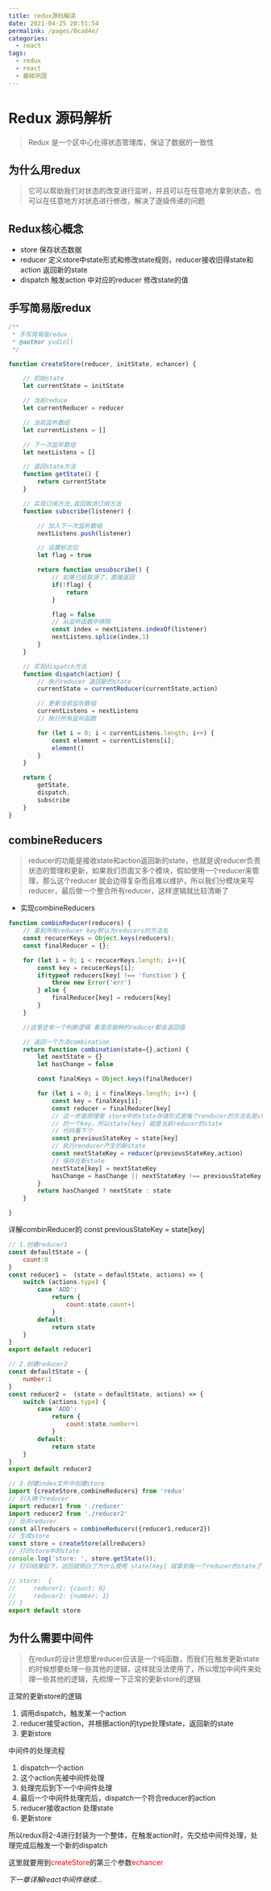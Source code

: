 ```yaml
---
title: redux源码解读
date: 2021-04-25 20:51:54
permalink: /pages/0cad4e/
categories:
  - react
tags:
  - redux
  - react
  - 基础巩固
---
```


# Redux 源码解析

> Redux 是一个区中心化得状态管理库，保证了数据的一致性

## 为什么用redux

> 它可以帮助我们对状态的改变进行监听，并且可以在任意地方拿到状态，也可以在任意地方对状态进行修改，解决了逐级传递的问题

## Redux核心概念

- store 保存状态数据
- reducer 定义store中state形式和修改state规则，reducer接收旧得state和action 返回新的state
- dispatch 触发action 中对应的reducer 修改state的值

## 手写简易版redux

```js
/**
 * 手写简易版redux
 * @author yudioll
 */

function createStore(reducer, initState, echancer) {

    // 初始state
    let currentState = initState

    // 当前reduce
    let currentReducer = reducer

    // 当前监听数组
    let currentListens = []

    // 下一次监听数组
    let nextListens = []

    // 返回state方法
    function getState() {
        return currentState
    }

    // 实现订阅方法,返回取消订阅方法
    function subscribe(listener) {

        // 加入下一次监听数组
        nextListens.push(listener)

        // 设置标志位
        let flag = true

        return function unsubscribe() {
            // 如果已经取消了，直接返回
            if(!flag) {
                return
            }

            flag = false
            // 从监听函数中移除
            const index = nextListens.indexOf(listener)
            nextListens.splice(index,1)
        }
    }

    // 实现dispatch方法
    function dispatch(action) {
        // 执行reducer 返回新的state
        currentState = currentReducer(currentState,action)

        // 更新当前监听数组
        currentListens = nextListens
        // 执行所有监听函数

        for (let i = 0; i < currentListens.length; i++) {
            const element = currentListens[i];
            element()
        }
    }

    return {
        getState,
        dispatch,
        subscribe
    }
}
```

## combineReducers

> reducer的功能是接收state和action返回新的state，也就是说reducer负责状态的管理和更新，如果我们页面又多个模块，假如使用一个reducer来管理，那么这个reducer 就会边得复杂而且难以维护，所以我们分模块来写reducer，最后做一个整合所有reducer，这样逻辑就比较清晰了

- 实现combineReducers

```js
function combinReducer(reducers) {
    // 拿到所有reducer key默认为reducers的方法名
    const recucerKeys = Object.keys(reducers);
    const finalReducer = {};

    for (let i = 0; i < recucerKeys.length; i++){
        const key = recucerKeys[i];
        if(typeof reducers[key] !== 'function') {
            throw new Error('err')
        } else {
            finalReducer[key] = reducers[key]
        }
    }

    //这里还有一个判断逻辑 看是否做种的reducer都会返回值

    // 返回一个方法combination
    return function combination(state={},action) {
        let nextState = {}
        let hasChange = false

        const finalKeys = Object.keys(finalReducer)

        for (let i = 0; i < finalKeys.length; i++) {
            const key = finalKeys[i];
            const reducer = finalReducer[key]
            // 这一步是原理是 store中的state存储形式是每个renducer的方法名是state中
            // 的一个key，所以state[key] 就是当前reducer的state
            // 代码看下个
            const previousStateKey = state[key]
            // 执行renducer产生的新state
            const nextStateKey = reducer(previousStateKey,action)
            // 保存在新state
            nextState[key] = nextStateKey
            hasChange = hasChange || nextStateKey !== previousStateKey
        }
        return hasChanged ? nextState : state
    }

}
```

详解combinReducer的 const previousStateKey = state[key]

```js
// 1.创建reducer1
const defaultState = {
    count:0
}
const reducer1 =  (state = defaultState, actions) => {
    switch (actions.type) {
        case 'ADD':
            return {
                count:state.count+1
            }
        default:
            return state
    }
}
export default reducer1

// 2.创建reducer2
const defaultState = {
    number:1
}
const reducer2 =  (state = defaultState, actions) => {
    switch (actions.type) {
        case 'ADD':
            return {
                count:state.number+1
            }
        default:
            return state
    }
}
export default reducer2

// 3.创建index文件中创建store
import {createStore,combineReducers} from 'redux'
// 引入俩个reducer
import reducer1 from './reducer'
import reducer2 from './reducer2'
// 合并reducer
const allreducers = combineReducers({reducer1,reducer2})
// 生成store
const store = createStore(allreducers)
// 打印store中的state
console.log('store: ', store.getState());
// 打印结果如下，这回就明白了为什么使用 state[key] 就拿到每一个reducer的state了，因为在createStore中进行了合并

// store:  {
//     reducer1: {count: 0}
//     reducer2: {number: 1}
// }
export default store
```

## 为什么需要中间件

> 在redux的设计思想里reducer应该是一个纯函数，而我们在触发更新state的时候想要处理一些其他的逻辑，这样就没法使用了，所以增加中间件来处理一些其他的逻辑，先梳理一下正常的更新store的逻辑

正常的更新store的逻辑

1. 调用dispatch，触发某一个action
2. reducer接受action，并根据action的type处理state，返回新的state
3. 更新store

中间件的处理流程

1. dispatch一个action
2. 这个action先被中间件处理
3. 处理完后到下一个中间件处理
4. 最后一个中间件处理完后，dispatch一个符合reducer的action
5. reducer接收action 处理state
6. 更新store

所以redux将2-4进行封装为一个整体，在触发action时，先交给中间件处理，处理完成后触发一个新的dispatch

这里就要用到<font color=#ff0000>createStore</font>的第三个参数<font color=#ff0000>echancer</font>

*下一章详解react中间件继续...*
